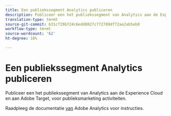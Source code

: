 ```yaml
---
title: Een publiekssegment Analytics publiceren
description: Publiceer een het publiekssegment van Analytics aan de Experience Cloud en aan Adobe Target, voor publieksmarketing activiteiten.
translation-type: tm+mt
source-git-commit: 631cf29b724c6edd8027c772789df72ae2ab5eb8
workflow-type: tm+mt
source-wordcount: '62'
ht-degree: 16%

---
```



# Een publiekssegment Analytics publiceren

Publiceer een het publiekssegment van Analytics aan de Experience Cloud en aan Adobe Target, voor publieksmarketing activiteiten.

Raadpleeg de documentatie [van](https://docs.adobe.com/content/help/en/analytics/components/segmentation/segmentation-workflow/seg-publish.html) Adobe Analytics voor instructies.
